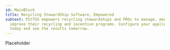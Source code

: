 ```yaml
---
id: MainBlock
title: Recycling StewardShip Software, Empowered
subtext: PICTUS empowers recycling stewardships and PROs to manage, monitor, and
  improve their recycling and incentive programs. Configure your application
  today and see the results tomorrow.
---
```

Placeholder